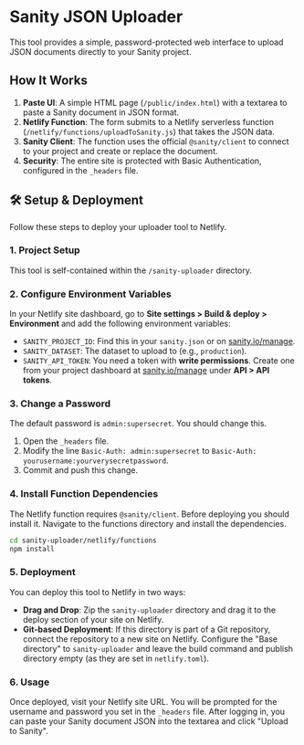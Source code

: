 # Sanity JSON Uploader

This tool provides a simple, password-protected web interface to upload JSON documents directly to your Sanity project.

## How It Works

1.  **Paste UI**: A simple HTML page (`/public/index.html`) with a textarea to paste a Sanity document in JSON format.
2.  **Netlify Function**: The form submits to a Netlify serverless function (`/netlify/functions/uploadToSanity.js`) that takes the JSON data.
3.  **Sanity Client**: The function uses the official `@sanity/client` to connect to your project and create or replace the document.
4.  **Security**: The entire site is protected with Basic Authentication, configured in the `_headers` file.

## 🛠 Setup & Deployment

Follow these steps to deploy your uploader tool to Netlify.

### 1. Project Setup

This tool is self-contained within the `/sanity-uploader` directory.

### 2. Configure Environment Variables

In your Netlify site dashboard, go to **Site settings > Build & deploy > Environment** and add the following environment variables:

*   `SANITY_PROJECT_ID`: Find this in your `sanity.json` or on [sanity.io/manage](https://sanity.io/manage).
*   `SANITY_DATASET`: The dataset to upload to (e.g., `production`).
*   `SANITY_API_TOKEN`: You need a token with **write permissions**. Create one from your project dashboard at [sanity.io/manage](https://sanity.io/manage) under **API > API tokens**.

### 3. Change a Password

The default password is `admin:supersecret`. You should change this.

1.  Open the `_headers` file.
2.  Modify the line `Basic-Auth: admin:supersecret` to `Basic-Auth: yourusername:yourverysecretpassword`.
3.  Commit and push this change.

### 4. Install Function Dependencies

The Netlify function requires `@sanity/client`. Before deploying you should install it. Navigate to the functions directory and install the dependencies.

```bash
cd sanity-uploader/netlify/functions
npm install
```

### 5. Deployment

You can deploy this tool to Netlify in two ways:

*   **Drag and Drop**: Zip the `sanity-uploader` directory and drag it to the deploy section of your site on Netlify.
*   **Git-based Deployment**: If this directory is part of a Git repository, connect the repository to a new site on Netlify. Configure the "Base directory" to `sanity-uploader` and leave the build command and publish directory empty (as they are set in `netlify.toml`).

### 6. Usage

Once deployed, visit your Netlify site URL. You will be prompted for the username and password you set in the `_headers` file. After logging in, you can paste your Sanity document JSON into the textarea and click "Upload to Sanity". 